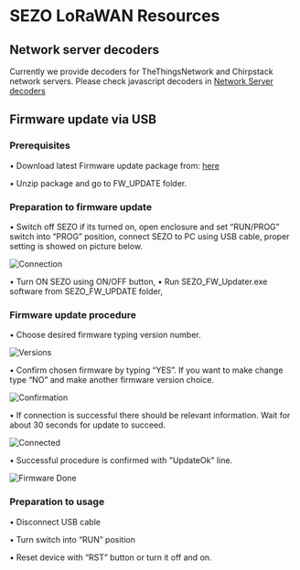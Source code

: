 
# SEZO LoRaWAN Resources

## Network server decoders
Currently we provide decoders for TheThingsNetwork and Chirpstack network servers. Please check javascript decoders in [Network Server decoders](https://github.com/SEZOPL/SEZO-LoRaWAN-Resources/tree/main/Network%20server%20decoders)
## Firmware update via USB
###	Prerequisites
•	Download latest Firmware update package from: [here](https://github.com/SEZOPL/SEZO-LoRaWAN-Resources/archive/main.zip)

•	Unzip package and go to FW_UPDATE folder.

###	Preparation to firmware update
•	Switch off SEZO if its turned on, open enclosure and set “RUN/PROG” switch into “PROG” position, connect SEZO to PC using USB cable, proper setting is showed on picture below.

![Connection](https://github.com/SEZOPL/SEZO-LoRaWAN-Resources/blob/main/FW_UPDATE/Data_Base/connection.jpg)
 
•	Turn ON SEZO using ON/OFF button,
•	Run SEZO_FW_Updater.exe software from SEZO_FW_UPDATE folder,

### Firmware update procedure
 
•	Choose desired firmware typing version number.

![Versions](https://github.com/SEZOPL/SEZO-LoRaWAN-Resources/blob/main/FW_UPDATE/Data_Base/ver.png) 

•	Confirm chosen firmware by typing “YES”. If you want to make change type “NO” and make another firmware version choice. 

![Confirmation](https://github.com/SEZOPL/SEZO-LoRaWAN-Resources/blob/main/FW_UPDATE/Data_Base/yes.png) 

•	If connection is successful there should be relevant information. Wait for about 30 seconds for update to succeed.

![Connected](https://github.com/SEZOPL/SEZO-LoRaWAN-Resources/blob/main/FW_UPDATE/Data_Base/connect.png)

 • Successful procedure is confirmed with "UpdateOk" line.
 
 ![Firmware Done](https://github.com/SEZOPL/SEZO-LoRaWAN-Resources/blob/main/FW_UPDATE/Data_Base/done.png)

### Preparation to usage
•	Disconnect USB cable

•	Turn switch into “RUN” position

•	Reset device with “RST” button or turn it off and on.
